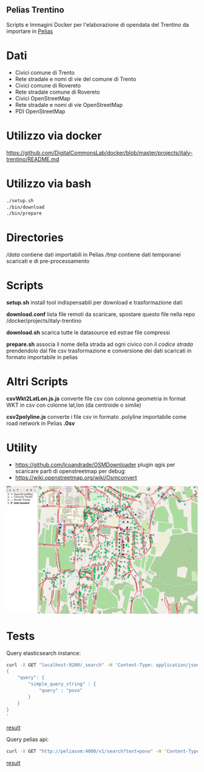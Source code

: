 
## Pelias Trentino

Scripts e Immagini Docker per l'elaborazione di opendata del Trentino da importare in [Pelias](https://github.com/pelias)

# Dati

* Civici comune di Trento
* Rete stradale e nomi di vie del comune di Trento
* Civici comune di Rovereto
* Rete stradale comune di Rovereto
* Civici OpenStreetMap
* Rete stradale e nomi di vie OpenStreetMap
* PDI OpenStreetMap


# Utilizzo via docker
https://github.com/DigitalCommonsLab/docker/blob/master/projects/italy-trentino/README.md


# Utilizzo via bash

```bash
./setup.sh
./bin/download
./bin/prepare
```

# Directories
*/data* contiene dati importabili in Pelias
*/tmp* contiene dati temporanei scaricati e di pre-processamento

# Scripts

**setup.sh**
install tool indispensabili per download e trasformazione dati

**download.conf**
lista file remoti da scaricare, spostare questo file nella repo /docker/projects/italy-trentino

**download.sh**
scarica tutte le datasource ed estrae file compressi

**prepare.sh**
associa il nome della strada ad ogni civico con il *codice strada* prendendolo dal file csv
trasformazione e conversione dei dati scaricati in formato importabile in pelias

# Altri Scripts

**csvWkt2LatLon.js.js**
converte file csv con colonna geometria in format WKT in csv con colonne lat,lon (da centroide o simile)

**csv2polyline.js**
converte i file csv in formato .polyline importabile come road network in Pelias **.0sv**

# Utility 

* https://github.com/lcoandrade/OSMDownloader
  plugin qgis per scaricare parti di openstreetmap per debug:
* https://wiki.openstreetmap.org/wiki/Osmconvert


![Image](images/test_osm_comune.png)


# Tests

Query elasticsearch instance:
```bash
curl -X GET "localhost:9200/_search" -H 'Content-Type: application/json' -d'
{
    "query": {
        "simple_query_string" : {
            "query" : "povo"
        }
    }
}
'
```
[result](test/elastic_search_povo.json)

Query pelias api:
```bash
curl -X GET "http://peliasvm:4000/v1/search?text=povo" -H 'Content-Type: application/json'
```
[result](test/pelias_api_search_povo.json)